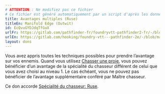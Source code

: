 ```yaml
---
# ATTENTION : Ne modifiez pas ce fichier
# Ce fichier est généré automatiquement par un script d'après les données du module Foundry VTT officiel et de sa traduction
title: Avantages multiples (Ruse)
titleEn: Manifold Edge (Outwit)
id: EcQvuGYDJdqTfGuX
urlFr: https://gitlab.com/pathfinder-fr/foundryvtt-pathfinder2-fr/-/blob/master/data/feats/EcQvuGYDJdqTfGuX.htm
urlEn: https://gitlab.com/hooking/foundry-vtt---pathfinder-2e/-/blob/master/packs/data/feats.db/manifold-edge-outwit.json
layout: dons
---
```

Vous avez appris toutes les techniques possibles pour prendre l’avantage sur vos ennemis. Quand vous utilisez [Chasser une proie](../actions/chasser-une-proie.html), vous pouvez bénéficier d’un avantage de la spécialité du chasseur différent de celui que vous avez choisi au niveau 1. Le cas échéant, vous ne pouvez pas bénéficier de l’avantage supplémentaire conféré par Maître chasseur.

Ce don accorde [Spécialité du chasseur: Ruse](../capacité-classe/spécialité-du-chasseur-:-ruse.html).
